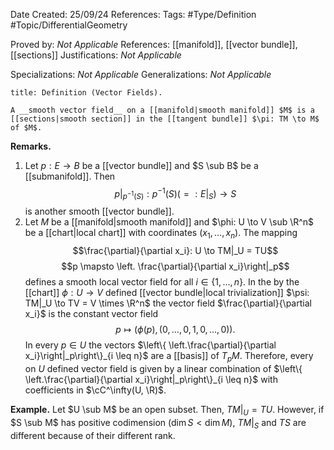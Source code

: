 <div class="topSpace"></div>

Date Created: 25/09/24
References: 
Tags: #Type/Definition #Topic/DifferentialGeometry

Proved by: <i>Not Applicable</i>
References: [[manifold]], [[vector bundle]], [[sections]]
Justifications: <i>Not Applicable</i>

Specializations: <i>Not Applicable</i>
Generalizations: <i>Not Applicable</i>

``` ad-Definition
title: Definition (Vector Fields).

A __smooth vector field__ on a [[manifold|smooth manifold]] $M$ is a [[sections|smooth section]] in the [[tangent bundle]] $\pi: TM \to M$ of $M$.
```
**Remarks.**
1. Let $p: E \to B$ be a [[vector bundle]] and $S \sub B$ be a [[submanifold]]. Then $$p|_{p^{-1}(S)} : p^{-1}(S) (=:E|_S) \to S$$ is another smooth [[vector bundle]].
2. Let $M$ be a [[manifold|smooth manifold]] and $\phi: U \to V \sub \R^n$ be a [[chart|local chart]] with coordinates $(x_1, \dots, x_n)$. The mapping $$\frac{\partial}{\partial x_i}: U \to TM|_U = TU$$ $$p \mapsto \left. \frac{\partial}{\partial x_i}\right|_p$$ defines a smooth local vector field for all $i \in \{1, \dots, n\}$. In the by the [[chart]] $\phi: U \to V$ defined [[vector bundle|local trivialization]] $\psi: TM|_U \to TV = V \times \R^n$ the vector field $\frac{\partial}{\partial x_i}$ is the constant vector field $$p \mapsto (\phi(p), (0, \dots, 0, 1, 0, \dots, 0)).$$ In every $p \in U$ the vectors $\left\{ \left.\frac{\partial}{\partial x_i}\right|_p\right\}_{i \leq n}$ are a [[basis]] of $T_pM$. Therefore, every on $U$ defined vector field is given by a linear combination of $\left\{ \left.\frac{\partial}{\partial x_i}\right|_p\right\}_{i \leq n}$ with coefficients in $\cC^\infty(U, \R)$.

**Example.**
Let $U \sub M$ be an open subset. Then, $TM|_U = TU$. However, if $S \sub M$ has positive codimension ($\dim S < \dim M$), $TM|_S$ and $TS$ are different because of their different rank.